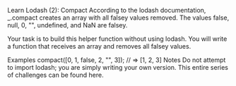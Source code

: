 Learn Lodash (2): Compact
According to the lodash documentation, \_.compact creates an array with all falsey values removed. The values false, null, 0, "", undefined, and NaN are falsey.

Your task is to build this helper function without using lodash. You will write a function that receives an array and removes all falsey values.

Examples
compact([0, 1, false, 2, "", 3]); // => [1, 2, 3]
Notes
Do not attempt to import lodash; you are simply writing your own version.
This entire series of challenges can be found here.
